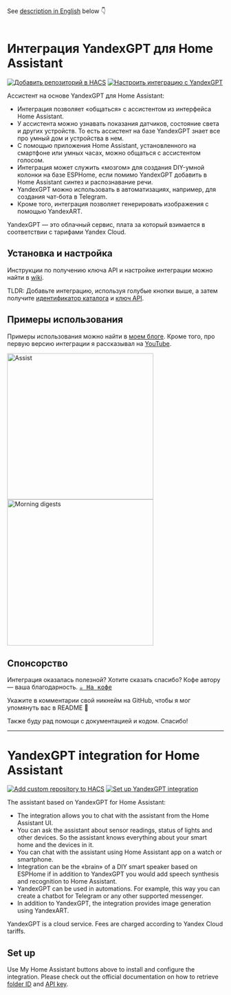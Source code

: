 See [description in English](#yandexgpt-integration-for-home-assistant) below 👇
<br>
<br>

# Интеграция YandexGPT для Home Assistant

[![Добавить репозиторий в HACS](https://my.home-assistant.io/badges/hacs_repository.svg)](https://my.home-assistant.io/redirect/hacs_repository/?owner=black-roland&repository=homeassistant-yandexgpt&category=integration) [![Настроить интеграцию с YandexGPT](https://my.home-assistant.io/badges/config_flow_start.svg)](https://my.home-assistant.io/redirect/config_flow_start/?domain=yandexgpt_conversation)

Ассистент на основе YandexGPT для Home Assistant:

- Интеграция позволяет «общаться» с ассистентом из интерфейса Home Assistant.
- У ассистента можно узнавать показания датчиков, состояние света и других устройств. То есть ассистент на базе YandexGPT знает все про умный дом и устройства в нем.
- С помощью приложения Home Assistant, установленного на смартфоне или умных часах, можно общаться с ассистентом голосом.
- Интеграция может служить «мозгом» для создания DIY-умной колонки на базе ESPHome, если помимо YandexGPT добавить в Home Assistant синтез и распознавание речи.
- YandexGPT можно использовать в автоматизациях, например, для создания чат-бота в Telegram.
- Кроме того, интеграция позволяет генерировать изображения с помощью YandexART.

YandexGPT — это облачный сервис, плата за который взимается в соответствии с тарифами Yandex Cloud.

## Установка и настройка

Инструкции по получению ключа API и настройке интеграции можно найти в [wiki](https://github.com/black-roland/homeassistant-yandexgpt/wiki).

TLDR: Добавьте интеграцию, используя голубые кнопки выше, а затем получите [идентификатор каталога](https://yandex.cloud/ru/docs/resource-manager/operations/folder/get-id) и [ключ API](https://yandex.cloud/en/docs/iam/operations/api-key/create).

## Примеры использования

Примеры использования можно найти в [моем блоге](https://mansmarthome.info/tags/yandexgpt/). Кроме того, про первую версию интеграции я рассказывал на [YouTube](https://www.youtube.com/watch?v=C1KcW--vnUo).

<p>
  <img src="https://github.com/user-attachments/assets/c4f2520d-a1e7-433b-99d6-9db29b2c99f1" height="340px" alt="Assist" />
  <img src="https://github.com/user-attachments/assets/34f05829-7a10-4087-8596-5087b8310533" height="340px" alt="Morning digests" />
</p>

## Спонсорство

Интеграция оказалась полезной? Хотите сказать спасибо? Кофе автору — ваша благодарность. <kbd>[☕ На кофе](https://mansmarthome.info/donate#donationalerts)</kbd>

Укажите в комментарии свой никнейм на GitHub, чтобы я мог упомянуть вас в README 🙂

Также буду рад помощи с документацией и кодом. Спасибо!

---

# YandexGPT integration for Home Assistant

[![Add custom repository to HACS](https://my.home-assistant.io/badges/hacs_repository.svg)](https://my.home-assistant.io/redirect/hacs_repository/?owner=black-roland&repository=homeassistant-yandexgpt&category=integration) [![Set up YandexGPT integration](https://my.home-assistant.io/badges/config_flow_start.svg)](https://my.home-assistant.io/redirect/config_flow_start/?domain=yandexgpt_conversation)

The assistant based on YandexGPT for Home Assistant:

- The integration allows you to chat with the assistant from the Home Assistant UI.
- You can ask the assistant about sensor readings, status of lights and other devices. So the assistant knows everything about your smart home and the devices in it.
- You can chat with the assistant using Home Assistant app on a watch or smartphone.
- Integration can be the «brain» of a DIY smart speaker based on ESPHome if in addition to YandexGPT you would add speech synthesis and recognition to Home Assistant.
- YandexGPT can be used in automations. For example, this way you can create a chatbot for Telegram or any other supported messenger.
- In addition to YandexGPT, the integration provides image generation using YandexART.

YandexGPT is a cloud service. Fees are charged according to Yandex Cloud tariffs.

## Set up

Use My Home Assistant buttons above to install and configure the integration. Please check out the official documentation on how to retrieve [folder ID](https://yandex.cloud/en/docs/resource-manager/operations/folder/get-id) and [API key](https://yandex.cloud/en/docs/iam/operations/api-key/create).
